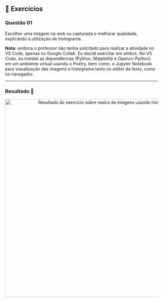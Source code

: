 ## 📝 Exercícios

### Questão 01 

Escolher uma imagem na web ou capturada e melhorar qualidade, explicando a utilização de histograma.

**Nota:** embora o professor não tenha solicitado para realizar a atividade no VS Code, apenas no Google Collab. Eu decidi exercitar em ambos. No VS Code, eu instalei as dependências (Python, Matplotlib e Opencv-Python) em um ambiente virtual usando o Poetry, bem como, o Jupyter Notebook para visualização das imagens e histograma tanto no editor de texto, como no navegador.

---

### Resultado 👀

<div align="center">
	<img  src="https://user-images.githubusercontent.com/79182711/223123788-aa5ca59e-0f7a-42f9-a434-df61644e89e1.png"  alt="Resultado do exercício sobre realce de imagens usando histograma"  title="Resultado do exercício sobre realce de imagens usando histograma"  width="650" />
</div>